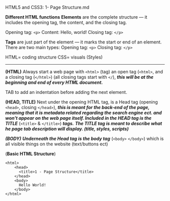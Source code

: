 HTML5 and CSS3: 1- Page Structure.md

**Different HTML functions**
**Elements** are the complete structure — it includes the opening tag, the content, and the closing tag.

Opening tag: `<p>`
Content: Hello, world!
Closing tag: `</p>`

**Tags** are just part of the element — it marks the start or end of an element.
There are two main types:
Opening tag: `<p>`
Closing tag: `</p>`

HTML= coding structure
CSS= visuals (Styles)

---------------------------------------------------------------------------------------------------------------------------------------------------------------------------------------------------------------------------------------------------------------------------

**(HTML)**
Always start a web page with `<html>` (tag)
an open tag (`<html>`, and a closing tag (`</html>`) (all closing tags start with `</`), ***this will be at the beginning and end of every HTML document.***

TAB to add an indentation before adding the next element.

**(HEAD, TITLE)**
Next under the opening HTML tag, is a Head tag (opening `<head>`, closing `</head>`), ***this is meant for the back-end of the page, meaning that it is metadata related regarding the search engine ect. and won't appear on the web page itself. Included in the HEAD tag is the TITLE*** (`<title>` & `</title>`) ***tags.*** ***The TITLE tag is meant to describe what he page tab description will display. (title, styles, scripts)***

***(BODY)***
***Underneath the Head tag is the body tag*** (`<body>` `</body>`) which is all visible things on the website (text/buttons ect)

(**Basic HTML Structure**)
```
<html>
    <head> 
      <title>1 - Page Structure</title>
    </head>
    <body>
      Hello World!
    </body>
</html>
```
